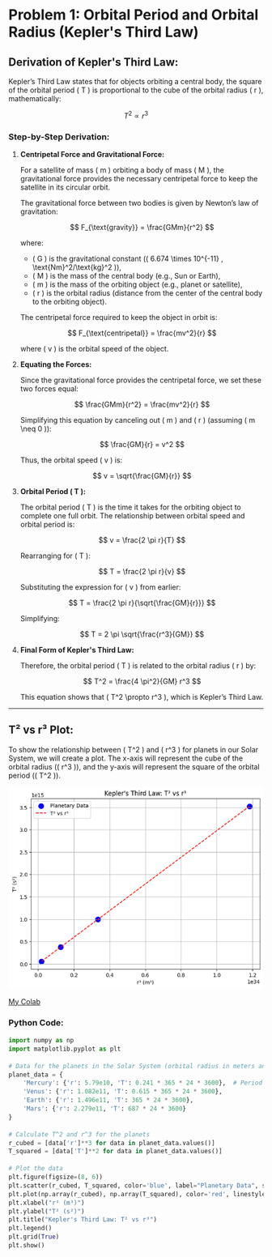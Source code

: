 # Problem 1: Orbital Period and Orbital Radius (Kepler's Third Law)

## Derivation of Kepler's Third Law:

Kepler’s Third Law states that for objects orbiting a central body, the square of the orbital period \( T \) is proportional to the cube of the orbital radius \( r \), mathematically:

$$
T^2 \propto r^3
$$

### Step-by-Step Derivation:

1. **Centripetal Force and Gravitational Force:**

   For a satellite of mass \( m \) orbiting a body of mass \( M \), the gravitational force provides the necessary centripetal force to keep the satellite in its circular orbit.

   The gravitational force between two bodies is given by Newton’s law of gravitation:

   $$
   F_{\text{gravity}} = \frac{GMm}{r^2}
   $$

   where:
   - \( G \) is the gravitational constant (\( 6.674 \times 10^{-11} \, \text{Nm}^2/\text{kg}^2 \)),
   - \( M \) is the mass of the central body (e.g., Sun or Earth),
   - \( m \) is the mass of the orbiting object (e.g., planet or satellite),
   - \( r \) is the orbital radius (distance from the center of the central body to the orbiting object).

   The centripetal force required to keep the object in orbit is:

   $$
   F_{\text{centripetal}} = \frac{mv^2}{r}
   $$

   where \( v \) is the orbital speed of the object.

2. **Equating the Forces:**

   Since the gravitational force provides the centripetal force, we set these two forces equal:

   $$
   \frac{GMm}{r^2} = \frac{mv^2}{r}
   $$

   Simplifying this equation by canceling out \( m \) and \( r \) (assuming \( m \neq 0 \)):

   $$
   \frac{GM}{r} = v^2
   $$

   Thus, the orbital speed \( v \) is:

   $$
   v = \sqrt{\frac{GM}{r}}
   $$

3. **Orbital Period \( T \):**

   The orbital period \( T \) is the time it takes for the orbiting object to complete one full orbit. The relationship between orbital speed and orbital period is:

   $$
   v = \frac{2 \pi r}{T}
   $$

   Rearranging for \( T \):

   $$
   T = \frac{2 \pi r}{v}
   $$

   Substituting the expression for \( v \) from earlier:

   $$
   T = \frac{2 \pi r}{\sqrt{\frac{GM}{r}}}
   $$

   Simplifying:

   $$
   T = 2 \pi \sqrt{\frac{r^3}{GM}}
   $$

4. **Final Form of Kepler's Third Law:**

   Therefore, the orbital period \( T \) is related to the orbital radius \( r \) by:

   $$
   T^2 = \frac{4 \pi^2}{GM} r^3
   $$

   This equation shows that \( T^2 \propto r^3 \), which is Kepler’s Third Law.

---

## T² vs r³ Plot:

To show the relationship between \( T^2 \) and \( r^3 \) for planets in our Solar System, we will create a plot. The x-axis will represent the cube of the orbital radius (\( r^3 \)), and the y-axis will represent the square of the orbital period (\( T^2 \)).


![alt text](image-2.png)

[My Colab](https://colab.research.google.com/drive/1qP4dBedUpvvfWsVxY26c0vqmXayg90XI#scrollTo=G9rPV8yD-MIY)

### Python Code:

```python
import numpy as np
import matplotlib.pyplot as plt

# Data for the planets in the Solar System (orbital radius in meters and orbital period in seconds)
planet_data = {
    'Mercury': {'r': 5.79e10, 'T': 0.241 * 365 * 24 * 3600},  # Period in seconds
    'Venus': {'r': 1.082e11, 'T': 0.615 * 365 * 24 * 3600},
    'Earth': {'r': 1.496e11, 'T': 365 * 24 * 3600},
    'Mars': {'r': 2.279e11, 'T': 687 * 24 * 3600}
}

# Calculate T^2 and r^3 for the planets
r_cubed = [data['r']**3 for data in planet_data.values()]
T_squared = [data['T']**2 for data in planet_data.values()]

# Plot the data
plt.figure(figsize=(8, 6))
plt.scatter(r_cubed, T_squared, color='blue', label="Planetary Data", s=100)
plt.plot(np.array(r_cubed), np.array(T_squared), color='red', linestyle='--', label="T² vs r³")
plt.xlabel("r³ (m³)")
plt.ylabel("T² (s²)")
plt.title("Kepler's Third Law: T² vs r³")
plt.legend()
plt.grid(True)
plt.show()



